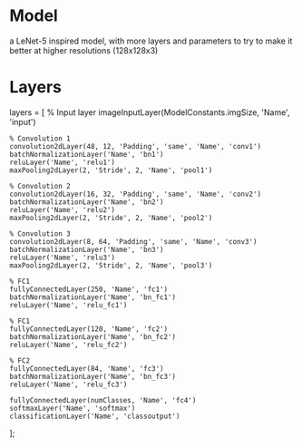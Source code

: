 # Model 

a LeNet-5 inspired model, with more layers and parameters to try to make it better at higher resolutions (128x128x3)

# Layers 

layers = [
    % Input layer
    imageInputLayer(ModelConstants.imgSize, 'Name', 'input')
    
    % Convolution 1 
    convolution2dLayer(48, 12, 'Padding', 'same', 'Name', 'conv1')
    batchNormalizationLayer('Name', 'bn1')
    reluLayer('Name', 'relu1')
    maxPooling2dLayer(2, 'Stride', 2, 'Name', 'pool1')
    
    % Convolution 2 
    convolution2dLayer(16, 32, 'Padding', 'same', 'Name', 'conv2')
    batchNormalizationLayer('Name', 'bn2')
    reluLayer('Name', 'relu2')
    maxPooling2dLayer(2, 'Stride', 2, 'Name', 'pool2')

    % Convolution 3 
    convolution2dLayer(8, 64, 'Padding', 'same', 'Name', 'conv3')
    batchNormalizationLayer('Name', 'bn3')
    reluLayer('Name', 'relu3')
    maxPooling2dLayer(2, 'Stride', 2, 'Name', 'pool3')
    
    % FC1
    fullyConnectedLayer(250, 'Name', 'fc1')
    batchNormalizationLayer('Name', 'bn_fc1')
    reluLayer('Name', 'relu_fc1')
    
    % FC1
    fullyConnectedLayer(120, 'Name', 'fc2')
    batchNormalizationLayer('Name', 'bn_fc2')
    reluLayer('Name', 'relu_fc2')

    % FC2
    fullyConnectedLayer(84, 'Name', 'fc3')
    batchNormalizationLayer('Name', 'bn_fc3')
    reluLayer('Name', 'relu_fc3')
    
    fullyConnectedLayer(numClasses, 'Name', 'fc4')
    softmaxLayer('Name', 'softmax')
    classificationLayer('Name', 'classoutput')
];